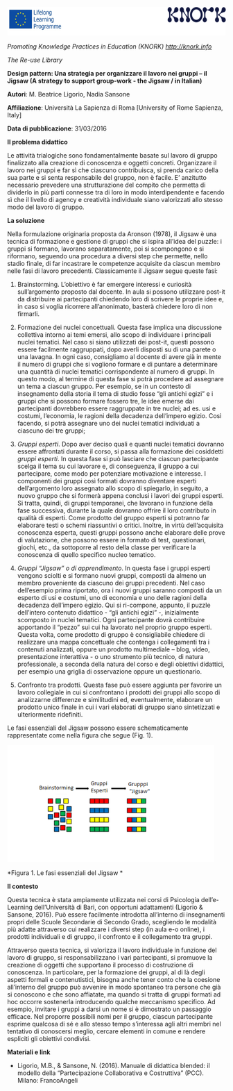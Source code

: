 <img src="images\045f228ca3e88ec35b025017244b96d35ee4c965/media/image01.png" width="624" height="65" />

*Promoting Knowledge Practices in Education (KNORK) http://knork.info*

*The Re-use Library*

**Design pattern: Una strategia per organizzare il lavoro nei gruppi – il Jigsaw (A strategy to support group-work - the Jigsaw / in Italian)**

**Autori**: M. Beatrice Ligorio, Nadia Sansone

**Affiliazione**: Università La Sapienza di Roma \[University of Rome Sapienza, Italy\]

**Data di pubblicazione**: 31/03/2016

**Il problema didattico**

<span id="_gjdgxs" class="anchor"></span>Le attività trialogiche sono fondamentalmente basate sul lavoro di gruppo finalizzato alla creazione di conoscenza e oggetti concreti. Organizzare il lavoro nei gruppi e far sì che ciascuno contribuisca, si prenda carico della sua parte e si senta responsabile del gruppo, non è facile. E’ anzitutto necessario prevedere una strutturazione del compito che permetta di dividerlo in più parti connesse tra di loro in modo interdipendente e facendo sì che il livello di agency e creatività individuale siano valorizzati allo stesso modo del lavoro di gruppo.

**La soluzione**

Nella formulazione originaria proposta da Aronson (1978), il Jigsaw è una tecnica di formazione e gestione di gruppi che si ispira all’idea del puzzle: i gruppi si formano, lavorano separatamente, poi si scompongono e si riformano, seguendo una procedura a diversi step che permette, nello stadio finale, di far incastrare le competenze acquisite da ciascun membro nelle fasi di lavoro precedenti. Classicamente il Jigsaw segue queste fasi:

1.  Brainstorming. L’obiettivo è far emergere interessi e curiosità sull’argomento proposto dal docente. In aula si possono utilizzare post-it da distribuire ai partecipanti chiedendo loro di scrivere le proprie idee e, in caso si voglia ricorrere all’anonimato, basterà chiedere loro di non firmarli.

2.  Formazione dei nuclei concettuali. Questa fase implica una discussione collettiva intorno ai temi emersi, allo scopo di individuare i principali nuclei tematici. Nel caso si siano utilizzati dei post-it, questi possono essere facilmente raggruppati, dopo averli disposti su di una parete o una lavagna. In ogni caso, consigliamo al docente di avere già in mente il numero di gruppi che si vogliono formare e di puntare a determinare una quantità di nuclei tematici corrispondente al numero di gruppi. In questo modo, al termine di questa fase si potrà procedere ad assegnare un tema a ciascun gruppo. Per esempio, se in un contesto di insegnamento della storia il tema di studio fosse “gli antichi egizi” e i gruppi che si possono formare fossero tre, le idee emerse dai partecipanti dovrebbero essere raggruppate in tre nuclei; ad es. usi e costumi, l’economia, le ragioni della decadenza dell’impero egizio. Così facendo, si potrà assegnare uno dei nuclei tematici individuati a ciascuno dei tre gruppi;

3.  *Gruppi esperti*. Dopo aver deciso quali e quanti nuclei tematici dovranno essere affrontati durante il corso, si passa alla formazione dei cosiddetti *gruppi esperti*. In questa fase si può lasciare che ciascun partecipante scelga il tema su cui lavorare e, di conseguenza, il gruppo a cui partecipare, come modo per potenziare motivazione e interesse. I componenti dei gruppi così formati dovranno diventare esperti dell’argomento loro assegnato allo scopo di spiegarlo, in seguito, a nuovo gruppo che si formerà appena conclusi i lavori dei gruppi esperti. Si tratta, quindi, di gruppi temporanei, che lavorano in funzione della fase successiva, durante la quale dovranno offrire il loro contributo in qualità di esperti. Come prodotto del gruppo esperti si potranno far elaborare testi o schemi riassuntivi o critici. Inoltre, in virtù dell’acquisita conoscenza esperta, questi gruppi possono anche elaborare delle prove di valutazione, che possono essere in formato di test, questionari, giochi, etc., da sottoporre al resto della classe per verificare la conoscenza di quello specifico nucleo tematico.

4.  *Gruppi “Jigsaw” o di apprendimento*. In questa fase i gruppi esperti vengono sciolti e si formano nuovi gruppi, composti da almeno un membro proveniente da ciascuno dei gruppi precedenti. Nel caso dell’esempio prima riportato, ora i nuovi gruppi saranno composti da un esperto di usi e costumi, uno di economia e uno delle ragioni della decadenza dell’impero egizio. Qui si ri-compone, appunto, il puzzle dell’intero contenuto didattico - “gli antichi egizi” -, inizialmente scomposto in nuclei tematici. Ogni partecipante dovrà contribuire apportando il “pezzo” sui cui ha lavorato nel proprio gruppo esperti. Questa volta, come prodotto di gruppo è consigliabile chiedere di realizzare una mappa concettuale che contenga i collegamenti tra i contenuti analizzati, oppure un prodotto multimediale – blog, video, presentazione interattiva - o uno strumento più tecnico, di natura professionale, a seconda della natura del corso e degli obiettivi didattici, per esempio una griglia di osservazione oppure un questionario.

5.  Confronto tra prodotti. Questa fase può essere aggiunta per favorire un lavoro collegiale in cui si confrontano i prodotti dei gruppi allo scopo di analizzarne differenze e similitudini ed, eventualmente, elaborare un prodotto unico finale in cui i vari elaborati di gruppo siano sintetizzati e ulteriormente ridefiniti.

Le fasi essenziali del Jigsaw possono essere schematicamente rappresentate come nella figura che segue (Fig. 1).

<img src="images\045f228ca3e88ec35b025017244b96d35ee4c965/media/image03.png" width="478" height="269" />

*Figura 1. Le fasi essenziali del Jigsaw *

**Il contesto**

Questa tecnica è stata ampiamente utilizzata nei corsi di Psicologia dell’e-Learning dell’Università di Bari, con opportuni adattamenti (Ligorio & Sansone, 2016). Può essere facilmente introdotta all’interno di insegnamenti propri delle Scuole Secondarie di Secondo Grado, scegliendo le modalità più adatte attraverso cui realizzare i diversi step (in aula e-o online), i prodotti individuali e di gruppo, il confronto e il collegamento tra gruppi.

Attraverso questa tecnica, si valorizza il lavoro individuale in funzione del lavoro di gruppo, si responsabilizzano i vari partecipanti, si promuove la creazione di oggetti che supportano il processo di costruzione di conoscenza. In particolare, per la formazione dei gruppi, al di là degli aspetti formali e contenutistici, bisogna anche tener conto che la coesione all’interno del gruppo può avvenire in modo spontaneo tra persone che già si conoscono e che sono affiatate, ma quando si tratta di gruppi formati ad hoc occorre sostenerla introducendo qualche meccanismo specifico. Ad esempio, invitare i gruppi a darsi un nome si è dimostrato un passaggio efficace. Nel proporre possibili nomi per il gruppo, ciascun partecipante esprime qualcosa di sé e allo stesso tempo s’interessa agli altri membri nel tentativo di conoscersi meglio, cercare elementi in comune e rendere espliciti gli obiettivi condivisi.

**Materiali e link**

-   Ligorio, M.B., & Sansone, N. (2016). Manuale di didattica blended: il modello della “Partecipazione Collaborativa e Costruttiva” (PCC). Milano: FrancoAngeli


